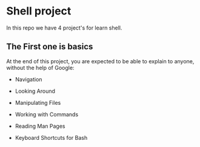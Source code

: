 # Shell project

In this repo we have 4 project's for learn shell.

## The First one is basics

At the end of this project, you are expected to be able to explain to anyone, without the help of Google:

- Navigation

- Looking Around

- Manipulating Files

- Working with Commands

- Reading Man Pages

- Keyboard Shortcuts for Bash
